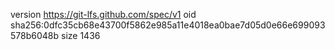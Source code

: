version https://git-lfs.github.com/spec/v1
oid sha256:0dfc35cb68e43700f5862e985a11e4018ea0bae7d05d0e66e699093578b6048b
size 1436
